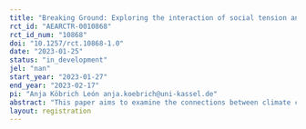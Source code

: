 ```yaml
---
title: "Breaking Ground: Exploring the interaction of social tension and environmental activism"
rct_id: "AEARCTR-0010868"
rct_id_num: "10868"
doi: "10.1257/rct.10868-1.0"
date: "2023-01-25"
status: "in_development"
jel: "nan"
start_year: "2023-01-27"
end_year: "2023-02-17"
pi: "Anja Köbrich León anja.koebrich@uni-kassel.de"
abstract: "This paper aims to examine the connections between climate change and social tension, and how they may affect individual climate policy acceptance and climate action. Specifically, we examine individual agreement with transport policy measures aimed at improving the sustainability of individualized passenger transport, and the collective action of lobbying for policy change, specifically writing an email to politicians expressing support or refusal for certain climate policies. To induce perceived social tension in a controlled manner in a large survey experiment including 3,000 participants. As loneliness, an emerging issue in Western societies can affect how people perceive social tension, we furthermore examine whether the effect of perceived social tension on policy agreement and lobbying for policy change is moderated by it."
layout: registration
---
```


